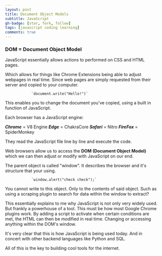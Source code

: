 ```yaml
---
layout: post
title: Document Object Models
subtitle: JavaScript
gh-badge: [star, fork, follow]
tags: [javascript coding learning]
comments: true
---
```


### DOM = Document Object Model

JavaScript essentially allows actions to performed on CSS and HTML pages.

Which allows for things like Chrome Extensions being able to adjust webpages in real time. Since web pages are simply requested from their server and copied to your computer.

                `document.write("Hello!")`

This enables you to change the document you've copied, using a built in function of JavaScript.

Each browser has a JavaScript engine:

***Chrome*** = V8 Engine
***Edge*** = ChakraCore
***Safari*** = Nitro
***FireFox*** = SpiderMonkey

They read the JavaScript file line by line and execute the code.

Web browsers allow us to access the **DOM (Document Object Model)** which we can then adjust or modify with JavaScript on our end.

The parent object is called "window". It describes the browser and it's structure that your using.

                `window.alert("check check");`

You cannot write to this object. Only to the contents of said object. Such as using a scraping plugin to search for data within the window to extract?

This essentially explains to me why JavaScript is not only very widely used. But frankly a powerhouse of a tool. This must be how most Google Chrome plugins work. By adding a script to activate when certain conditions are met, the HTML can then be modified in real time. Changing or accessing anything within the DOM's window.

It's very clear that this is how JavaScript is being used today. And in concert with other backend languages like Python and SQL.

All of this is the key to building cool tools for the internet.
